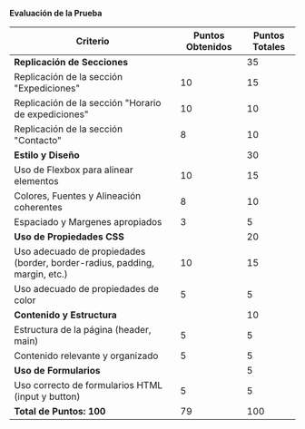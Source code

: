 **Evaluación de la Prueba**

| Criterio                                                                   | Puntos Obtenidos | Puntos Totales |
| -------------------------------------------------------------------------- | ---------------- | -------------- |
| **Replicación de Secciones**                                               |                  | 35             |
| Replicación de la sección "Expediciones"                                   | 10               | 15             |
| Replicación de la sección "Horario de expediciones"                        | 10               | 10             |
| Replicación de la sección "Contacto"                                       | 8                | 10             |
| **Estilo y Diseño**                                                        |                  | 30             |
| Uso de Flexbox para alinear elementos                                      | 10               | 15             |
| Colores, Fuentes y Alineación coherentes                                   | 8                | 10             |
| Espaciado y Margenes apropiados                                            | 3                | 5              |
| **Uso de Propiedades CSS**                                                 |                  | 20             |
| Uso adecuado de propiedades (border, border-radius, padding, margin, etc.) | 10               | 15             |
| Uso adecuado de propiedades de color                                       | 5                | 5              |
| **Contenido y Estructura**                                                 |                  | 10             |
| Estructura de la página (header, main)                                     | 5                | 5              |
| Contenido relevante y organizado                                           | 5                | 5              |
| **Uso de Formularios**                                                     |                  | 5              |
| Uso correcto de formularios HTML (input y button)                          | 5                | 5              |
| **Total de Puntos: 100**                                                   | 79               | 100            |
